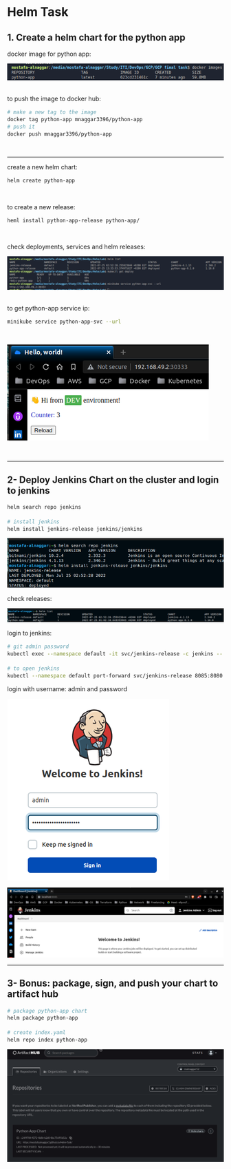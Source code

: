 # Helm Task

## 1. Create a helm chart for the python app
docker image for python app:

![Untitled](Helm%20Task%20155db36e2fd04790adf64770eb74ad17/Untitled.png) 

<br />to push the image to docker hub:

```bash
# make a new tag to the image
docker tag python-app mnaggar3396/python-app
# push it 
docker push mnaggar3396/python-app
```
<br />

---

create a new helm chart:

```bash
helm create python-app
```
<br />

to create a new release:

```bash
heml install python-app-release python-app/
```

<br />

check deployments, services and helm releases:

![Untitled](Helm%20Task%20155db36e2fd04790adf64770eb74ad17/Untitled%201.png)


<br />
to get python-app service ip:

```bash
minikube service python-app-svc --url
```
<br />

![Untitled](Helm%20Task%20155db36e2fd04790adf64770eb74ad17/Untitled%202.png)

<br />

---

## 2- Deploy Jenkins Chart on the cluster and login to jenkins

```bash
helm search repo jenkins

# install jenkins
helm install jenkins-release jenkins/jenkins
```

![Untitled](Helm%20Task%20155db36e2fd04790adf64770eb74ad17/Untitled%203.png)

check releases:

![Untitled](Helm%20Task%20155db36e2fd04790adf64770eb74ad17/Untitled%204.png)

login to jenkins:

```bash
# git admin password
kubectl exec --namespace default -it svc/jenkins-release -c jenkins -- /bin/cat /run/secrets/additional/chart-admin-password && echo

# to open jenkins
kubectl --namespace default port-forward svc/jenkins-release 8085:8080
```

login with username: admin and password

![Untitled](Helm%20Task%20155db36e2fd04790adf64770eb74ad17/Untitled%205.png)

![Untitled](Helm%20Task%20155db36e2fd04790adf64770eb74ad17/Untitled%206.png)

---

## 3- Bonus: package, sign, and push your chart to artifact hub

```bash
# package python-app chart
helm package python-app

# create index.yaml
helm repo index python-app
```

![Untitled](Helm%20Task%20155db36e2fd04790adf64770eb74ad17/Untitled%207.png)